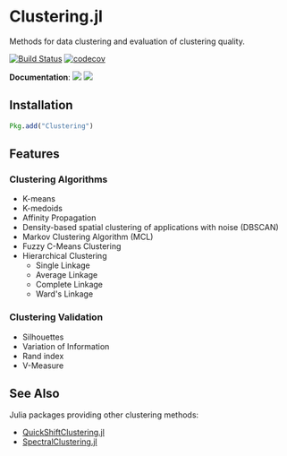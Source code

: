 # Clustering.jl

Methods for data clustering and evaluation of clustering quality.

[![Build Status](https://github.com/JuliaStats/Clustering.jl/workflows/CI/badge.svg)](https://github.com/JuliaStats/Clustering.jl/actions?query=workflow%3ACI+branch%3Amaster)
[![codecov](https://codecov.io/gh/JuliaStats/Clustering.jl/branch/master/graph/badge.svg)](https://codecov.io/gh/JuliaStats/Clustering.jl)

**Documentation**: [![][docs-stable-img]][docs-stable-url] [![][docs-latest-img]][docs-latest-url]

## Installation

```julia
Pkg.add("Clustering")
```

## Features

### Clustering Algorithms

- K-means
- K-medoids
- Affinity Propagation
- Density-based spatial clustering of applications with noise (DBSCAN)
- Markov Clustering Algorithm (MCL)
- Fuzzy C-Means Clustering
- Hierarchical Clustering
  - Single Linkage
  - Average Linkage
  - Complete Linkage
  - Ward's Linkage

### Clustering Validation

- Silhouettes
- Variation of Information
- Rand index
- V-Measure

[docs-latest-img]: https://img.shields.io/badge/docs-latest-blue.svg
[docs-latest-url]: http://JuliaStats.github.io/Clustering.jl/latest/

[docs-stable-img]: https://img.shields.io/badge/docs-stable-blue.svg
[docs-stable-url]: http://JuliaStats.github.io/Clustering.jl/stable/

## See Also

Julia packages providing other clustering methods:
 - [QuickShiftClustering.jl](https://github.com/rened/QuickShiftClustering.jl)
 - [SpectralClustering.jl](https://github.com/lucianolorenti/SpectralClustering.jl)
